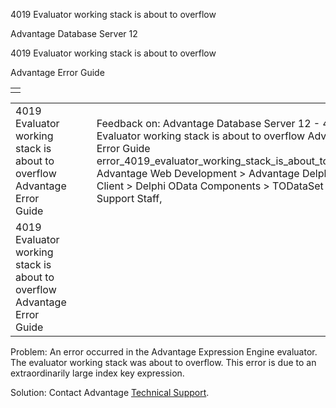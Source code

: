4019 Evaluator working stack is about to overflow




Advantage Database Server 12  

4019 Evaluator working stack is about to overflow

Advantage Error Guide

|  |
| --- |
|  |

|  |  |  |  |  |
| --- | --- | --- | --- | --- |
| 4019 Evaluator working stack is about to overflow  Advantage Error Guide |  |  | Feedback on: Advantage Database Server 12 - 4019 Evaluator working stack is about to overflow Advantage Error Guide error\_4019\_evaluator\_working\_stack\_is\_about\_to\_overflow Advantage Web Development > Advantage Delphi OData Client > Delphi OData Components > TODataSet / Dear Support Staff, |  |
| 4019 Evaluator working stack is about to overflow  Advantage Error Guide |  |  |  |  |

Problem: An error occurred in the Advantage Expression Engine evaluator. The evaluator working stack was about to overflow. This error is due to an extraordinarily large index key expression.

Solution: Contact Advantage [Technical Support](master_technical_support_u_s__and_canada.htm).